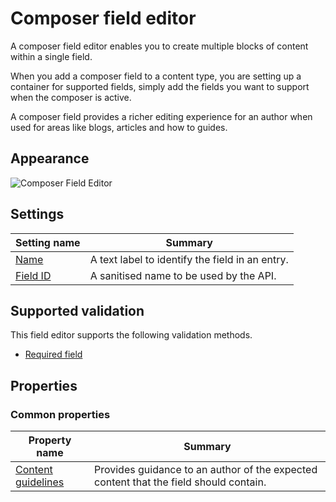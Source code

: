 # Composer field editor

A composer field editor enables you to create multiple blocks of content within a single field.

When you add a composer field to a content type, you are setting up a container for supported fields, simply add the fields you want to support when the composer is active.

A composer field provides a richer editing experience for an author when used for areas like blogs, articles and how to guides.

## Appearance
![Composer Field Editor](/images/field-editor-composer.png)

## Settings
| Setting name | Summary|
| ---| --- |
| [Name](/content-types/field-editors/field-settings.md#name) | A text label to identify the field in an entry.|
| [Field ID](/content-types/field-editors/field-settings.md#field-id) | A sanitised name to be used by the API. |

## Supported validation
This field editor supports the following validation methods.

- [Required field](/content-types/validation/required-validation.md)

## Properties

### Common properties
| Property name | Summary|
| ---| --- |
| [Content guidelines](/content-types/field-editors/field-properties.md#content-guidelines) |  Provides guidance to an author of the expected content that the field should contain. |
